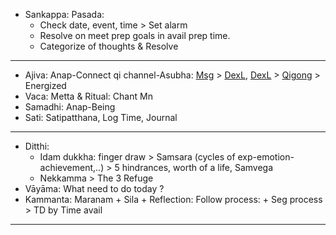 + Sankappa: Pasada:
  + Check date, event, time > Set alarm
  + Resolve on meet prep goals in avail prep time.
  + Categorize of thoughts & Resolve
---
+ Ajiva: Anap-Connect qi channel-Asubha: [Msg](https://github.com/ThanhNguyen24590/Body/blob/main/00.Exc_Msg.md) > [DexL](https://github.com/ThanhNguyen24590/Body/blob/main/1.1.Exc_DexL.md), [DexL](https://github.com/ThanhNguyen24590/Body/blob/main/1.2.Exc_Dex.md) > [Qigong](https://github.com/ThanhNguyen24590/Body/blob/main/2.1.Exc_Qi_5-Animalls.md) > Energized
+ Vaca: Metta & Ritual: Chant Mn
+ Samadhi: Anap-Being
+ Sati: Satipatthana, Log Time, Journal
---
+ Ditthi:
  + Idam dukkha: finger draw > Samsara (cycles of exp-emotion-achievement,..) > 5 hindrances, worth of a life, Samvega
  + Nekkamma > The 3 Refuge
+ Vāyāma: What need to do today ?
+ Kammanta: Maranam + Sila + Reflection: Follow process:  + Seg process > TD by Time avail 
---



